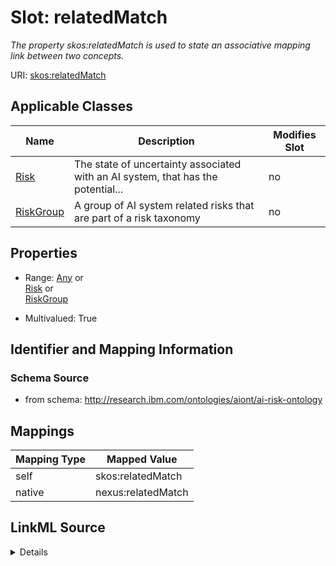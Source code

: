 

# Slot: relatedMatch


_The property skos:relatedMatch is used to state an associative mapping link between two concepts._





URI: [skos:relatedMatch](skos:relatedMatch)



<!-- no inheritance hierarchy -->





## Applicable Classes

| Name | Description | Modifies Slot |
| --- | --- | --- |
| [Risk](Risk.md) | The state of uncertainty associated with an AI system, that has the potential... |  no  |
| [RiskGroup](RiskGroup.md) | A group of AI system related risks that are part of a risk taxonomy |  no  |







## Properties

* Range: [Any](Any.md)&nbsp;or&nbsp;<br />[Risk](Risk.md)&nbsp;or&nbsp;<br />[RiskGroup](RiskGroup.md)

* Multivalued: True





## Identifier and Mapping Information







### Schema Source


* from schema: http://research.ibm.com/ontologies/aiont/ai-risk-ontology




## Mappings

| Mapping Type | Mapped Value |
| ---  | ---  |
| self | skos:relatedMatch |
| native | nexus:relatedMatch |




## LinkML Source

<details>
```yaml
name: relatedMatch
description: The property skos:relatedMatch is used to state an associative mapping
  link between two concepts.
from_schema: http://research.ibm.com/ontologies/aiont/ai-risk-ontology
rank: 1000
slot_uri: skos:relatedMatch
alias: relatedMatch
domain_of:
- RiskGroup
- Risk
range: Any
multivalued: true
inlined: false
any_of:
- range: Risk
- range: RiskGroup

```
</details>
